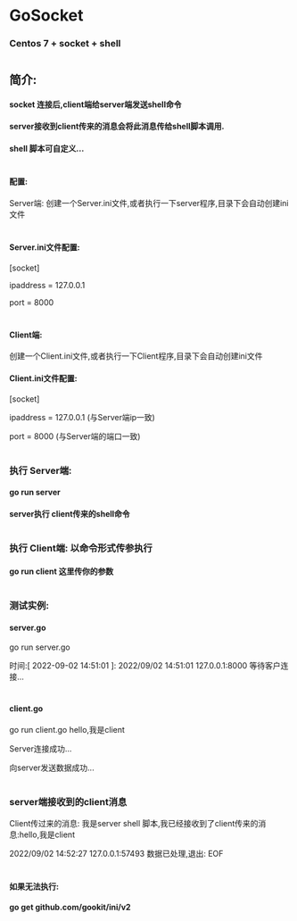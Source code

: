 # GoSocket

### Centos 7 + socket + shell

#
## 简介:

#### socket 连接后,client端给server端发送shell命令

#### server接收到client传来的消息会将此消息传给shell脚本调用.

#### shell 脚本可自定义...

#

#### 配置:

Server端:
创建一个Server.ini文件,或者执行一下server程序,目录下会自动创建ini文件

#

#### Server.ini文件配置:
[socket]

ipaddress = 127.0.0.1

port = 8000

#

#### Client端:
创建一个Client.ini文件,或者执行一下Client程序,目录下会自动创建ini文件


#### Client.ini文件配置:

[socket]

ipaddress = 127.0.0.1  (与Server端ip一致)

port = 8000 (与Server端的端口一致)

#

### 执行 Server端:

#### go run server

#### server执行 client传来的shell命令



#

### 执行 Client端: 以命令形式传参执行

#### go run client 这里传你的参数


#

### 测试实例:

#### server.go

go run server.go 

时间:[ 2022-09-02 14:51:01 ]: 2022/09/02 14:51:01 127.0.0.1:8000 等待客户连接...

#

#### client.go

go run client.go hello,我是client

Server连接成功...

向server发送数据成功...


#

### server端接收到的client消息

Client传过来的消息: 我是server shell 脚本,我已经接收到了client传来的消息:hello,我是client

2022/09/02 14:52:27 127.0.0.1:57493  数据已处理,退出:  EOF

#

#### 如果无法执行: 

#### go get github.com/gookit/ini/v2 


